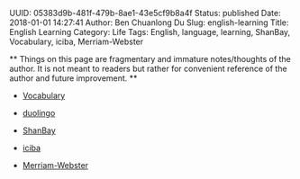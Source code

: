 UUID: 05383d9b-481f-479b-8ae1-43e5cf9b8a4f
Status: published
Date: 2018-01-01 14:27:41
Author: Ben Chuanlong Du
Slug: english-learning
Title: English Learning
Category: Life
Tags: English, language, learning, ShanBay, Vocabulary, iciba, Merriam-Webster

**
Things on this page are
fragmentary and immature notes/thoughts of the author.
It is not meant to readers
but rather for convenient reference of the author and future improvement.
**

- [Vocabulary](www.vocabulary.com)

- [duolingo](www.duolingo.com)

- [ShanBay](www.shanbay.com)

- [iciba](www.iciba.com)

- [Merriam-Webster](www.m-w.com)
